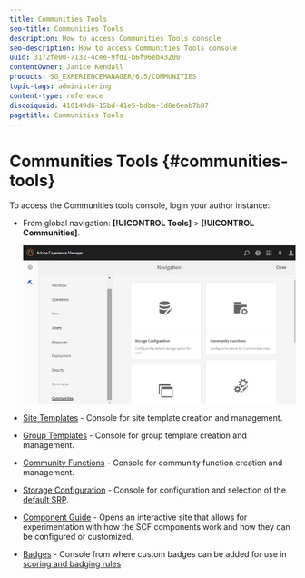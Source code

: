 ```yaml
---
title: Communities Tools
seo-title: Communities Tools
description: How to access Communities Tools console
seo-description: How to access Communities Tools console
uuid: 3172fe00-7132-4cee-9fd1-b6f96eb43200
contentOwner: Janice Kendall
products: SG_EXPERIENCEMANAGER/6.5/COMMUNITIES
topic-tags: administering
content-type: reference
discoiquuid: 410149d6-15bd-41e5-bdba-1d8e6eab7b87
pagetitle: Communities Tools
---
```


# Communities Tools {#communities-tools}

To access the Communities tools console, login your author instance:

* From global navigation: **[!UICONTROL Tools]** > **[!UICONTROL Communities]**.

  ![chlimage_1-129](assets/chlimage_1-129.png)

* [Site Templates](sites.md) - Console for site template creation and management.

* [Group Templates](tools-groups.md) - Console for group template creation and management.

* [Community Functions](functions.md) - Console for community function creation and management.

* [Storage Configuration](srp-config.md) - Console for configuration and selection of the [default SRP](working-with-srp.md).

* [Component Guide](components-guide.md) - Opens an interactive site that allows for experimentation with how the SCF components work and how they can be configured or customized.

* [Badges](badges.md) - Console from where custom badges can be added for use in [scoring and badging rules](implementing-scoring.md)

